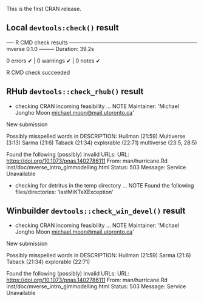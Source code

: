 
This is the first CRAN release.

## Local `devtools:check()` result

── R CMD check results ────────────────────────────────── mverse 0.1.0 ────
Duration: 39.2s

0 errors ✔ | 0 warnings ✔ | 0 notes ✔

R CMD check succeeded

## RHub `devtools::check_rhub()` result

* checking CRAN incoming feasibility ... NOTE
Maintainer: 'Michael Jongho Moon <michael.moon@mail.utoronto.ca>'

New submission

Possibly misspelled words in DESCRIPTION:
  Hullman (21:59)
  Multiverse (3:13)
  Sarma (21:6)
  Taback (21:34)
  explorable (22:71)
  multiverse (23:5, 28:5)

Found the following (possibly) invalid URLs:
  URL: https://doi.org/10.1073/pnas.1402786111
    From: man/hurricane.Rd
          inst/doc/mverse_intro_glmmodelling.html
    Status: 503
    Message: Service Unavailable

* checking for detritus in the temp directory ... NOTE
Found the following files/directories:
  'lastMiKTeXException'

## Winbuilder `devtools::check_win_devel()` result

* checking CRAN incoming feasibility ... NOTE
Maintainer: 'Michael Jongho Moon <michael.moon@mail.utoronto.ca>'

New submission

Possibly misspelled words in DESCRIPTION:
  Hullman (21:59)
  Sarma (21:6)
  Taback (21:34)
  explorable (22:71)

Found the following (possibly) invalid URLs:
  URL: https://doi.org/10.1073/pnas.1402786111
    From: man/hurricane.Rd
          inst/doc/mverse_intro_glmmodelling.html
    Status: 503
    Message: Service Unavailable
